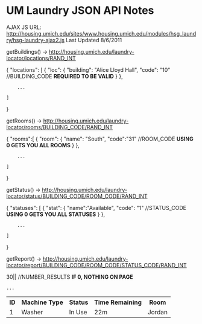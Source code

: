 UM Laundry JSON API Notes
==========

AJAX JS URL: http://housing.umich.edu/sites/www.housing.umich.edu/modules/hsg_laundry/hsg-laundry-ajax2.js
Last Updated 8/6/2011

getBuildings() -> http://housing.umich.edu/laundry-locator/locations/RAND_INT

{
    "locations": [
        {
            "loc": {
                "building": "Alice Lloyd Hall",
                "code": "10" //BUILDING_CODE **REQUIRED TO BE VALID**
            }
        },

        ...

    ]
}

getRooms() -> http://housing.umich.edu/laundry-locator/rooms/BUILDING_CODE/RAND_INT

{
    "rooms":[
        {
            "room": {
                "name": "South",
                "code":"31" //ROOM_CODE **USING 0 GETS YOU ALL ROOMS**
            }
        },

        ...

    ]
}

getStatus() -> http://housing.umich.edu/laundry-locator/status/BUILDING_CODE/ROOM_CODE/RAND_INT

{
    "statuses": [
        {
            "stat": {
                "name":"Available",
                "code": "1" //STATUS_CODE **USING 0 GETS YOU ALL STATUSES**
            }
        },

        ...

    ]
}

getReport() -> http://housing.umich.edu/laundry-locator/report/BUILDING_CODE/ROOM_CODE/STATUS_CODE/RAND_INT

30|| //NUMBER_RESULTS **IF 0, NOTHING ON PAGE**
<table class="mach_disp">
    <tr>
        <th>ID</th>
        <th>Machine Type</th>
        <th>Status</th>
        <th>Time Remaining</th>
        <th>Room</th>
    </tr>
    <tr class="mach_busy">
        <td>1</td>
        <td>Washer</td>
        <td>In Use</td>
        <td>22m</td>
        <td>Jordan</td>
    </tr>

    ...

</table>
